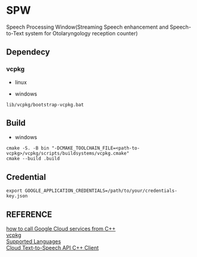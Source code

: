 # SPW
Speech Processing Window(Streaming Speech enhancement and Speech-to-Text system for Otolaryngology reception counter)

## Dependecy

### vcpkg
+ linux  

+ windows
```
lib/vcpkg/bootstrap-vcpkg.bat
```

## Build

+ windows
```
cmake -S. -B bin "-DCMAKE_TOOLCHAIN_FILE=<path-to-vcpkg>/vcpkg/scripts/buildsystems/vcpkg.cmake"
cmake --build .build
```

## Credential

```
export GOOGLE_APPLICATION_CREDENTIALS=/path/to/your/credentials-key.json
```

## REFERENCE
[how to call Google Cloud services from C++](https://github.com/GoogleCloudPlatform/cpp-samples)        
[vcpkg](https://github.com/microsoft/vcpkg)    
[Supported Languages](https://cloud.google.com/speech-to-text/docs/speech-to-text-supported-languages?hl=ko)     
[Cloud Text-to-Speech API C++ Client](https://googleapis.dev/cpp/google-cloud-texttospeech/HEAD/)     
